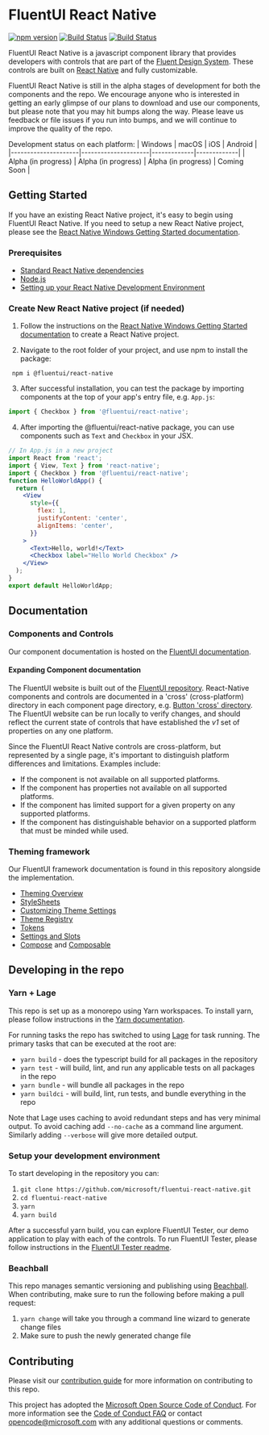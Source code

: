 # FluentUI React Native

[![npm version](https://badge.fury.io/js/%40fluentui%2Freact-native.svg)](https://badge.fury.io/js/%40fluentui%2Freact-native) [![Build Status](https://dev.azure.com/ms/ui-fabric-react-native/_apis/build/status/PR?branchName=master)](https://dev.azure.com/ms/ui-fabric-react-native/_build/latest?definitionId=226&branchName=master) [![Build Status](https://dev.azure.com/ms/ui-fabric-react-native/_apis/build/status/Publish?branchName=master)](https://dev.azure.com/ms/ui-fabric-react-native/_build/latest?definitionId=229&branchName=master)

FluentUI React Native is a javascript component library that provides developers with controls that are part of the [Fluent Design System](https://www.microsoft.com/design/fluent/). These controls are built on [React Native](https://reactnative.dev/) and fully customizable.

FluentUI React Native is still in the alpha stages of development for both the components and the repo. We encourage anyone who is interested in getting an early glimpse of our plans to download and use our components, but please note that you may hit bumps along the way. Please leave us feedback or file issues if you run into bumps, and we will continue to improve the quality of the repo.

Development status on each platform:
| Windows | macOS | iOS | Android |
|---------------------|---------------------|-------------|-------------|
| Alpha (in progress) | Alpha (in progress) | Alpha (in progress) | Coming Soon |

## Getting Started

If you have an existing React Native project, it's easy to begin using FluentUI React Native. If you need to setup a new React Native project, please see the [React Native Windows Getting Started documentation](https://microsoft.github.io/react-native-windows/docs/getting-started).

### Prerequisites

- [Standard React Native dependencies](https://microsoft.github.io/react-native-windows/docs/rnw-dependencies#manual-setup)
- [Node.js](https://nodejs.org/en/download/)
- [Setting up your React Native Development Environment](https://reactnative.dev/docs/environment-setup)

### Create New React Native project (if needed)

1. Follow the instructions on the [React Native Windows Getting Started documentation](https://microsoft.github.io/react-native-windows/docs/getting-started) to create a React Native project.

2. Navigate to the root folder of your project, and use npm to install the package:

```
 npm i @fluentui/react-native
```

3. After successful installation, you can test the package by importing components at the top of your app's entry file, e.g. `App.js`:

```jsx
import { Checkbox } from '@fluentui/react-native';
```

4. After importing the @fluentui/react-native package, you can use components such as `Text` and `Checkbox` in your JSX.

```jsx
// In App.js in a new project
import React from 'react';
import { View, Text } from 'react-native';
import { Checkbox } from '@fluentui/react-native';
function HelloWorldApp() {
  return (
    <View
      style={{
        flex: 1,
        justifyContent: 'center',
        alignItems: 'center',
      }}
    >
      <Text>Hello, world!</Text>
      <Checkbox label="Hello World Checkbox" />
    </View>
  );
}
export default HelloWorldApp;
```

## Documentation

### Components and Controls

Our component documentation is hosted on the [FluentUI documentation](https://developer.microsoft.com/fluentui).

#### Expanding Component documentation

The FluentUI website is built out of the [FluentUI repository](https://github.com/microsoft/fluentui/tree/master/apps/public-docsite). React-Native components and controls are documented in a 'cross' (cross-platform) directory in each component page directory, e.g. [Button 'cross' directory](https://github.com/microsoft/fluentui/tree/master/apps/public-docsite/src/pages/Controls/ButtonPage/docs/cross). The FluentUI website can be run locally to verify changes, and should reflect the current state of controls that have established the _v1_ set of properties on any one platform.

Since the FluentUI React Native controls are cross-platform, but represented by a single page, it's important to distinguish platform differences and limitations. Examples include:

- If the component is not available on all supported platforms.
- If the component has properties not available on all supported platforms.
- If the component has limited support for a given property on any supported platforms.
- If the component has distinguishable behavior on a supported platform that must be minded while used.

### Theming framework

Our FluentUI framework documentation is found in this repository alongside the implementation.

- [Theming Overview](./packages/framework/theming-react-native/README.md)
- [StyleSheets](./packages/framework/themed-stylesheet/README.md)
- [Customizing Theme Settings](./packages/framework/themed-settings/README.md)
- [Theme Registry](./packages/framework/theme-registry/README.md)
- [Tokens](./packages/framework/foundation-tokens/README.md)
- [Settings and Slots](./packages/framework/foundation-settings/README.md)
- [Compose](./packages/framework/foundation-compose/README.md) and [Composable](./packages/framework/foundation-composable/README.md)

## Developing in the repo

### Yarn + Lage

This repo is set up as a monorepo using Yarn workspaces. To install yarn, please follow instructions in the [Yarn documentation](https://classic.yarnpkg.com/en/docs/install/).

For running tasks the repo has switched to using [Lage](https://github.com/microsoft/lage) for task running. The primary tasks that can be executed at the root are:

- `yarn build` - does the typescript build for all packages in the repository
- `yarn test` - will build, lint, and run any applicable tests on all packages in the repo
- `yarn bundle` - will bundle all packages in the repo
- `yarn buildci` - will build, lint, run tests, and bundle everything in the repo

Note that Lage uses caching to avoid redundant steps and has very minimal output. To avoid caching add `--no-cache` as a command line argument. Similarly adding `--verbose` will give more detailed output.

### Setup your development environment

To start developing in the repository you can:

1. `git clone https://github.com/microsoft/fluentui-react-native.git`
1. `cd fluentui-react-native`
1. `yarn`
1. `yarn build`

After a successful yarn build, you can explore FluentUI Tester, our demo application to play with each of the controls. To run FluentUI Tester, please follow instructions in the [FluentUI Tester readme](./apps/fluent-tester/README.md).

### Beachball

This repo manages semantic versioning and publishing using [Beachball](https://github.com/microsoft/beachball). When contributing, make sure to run the following before making a pull request:

1. `yarn change` will take you through a command line wizard to generate change files
2. Make sure to push the newly generated change file

## Contributing

Please visit our [contribution guide](./CONTRIBUTING.md) for more information on contributing to this repo.

This project has adopted the [Microsoft Open Source Code of Conduct](https://opensource.microsoft.com/codeofconduct/).
For more information see the [Code of Conduct FAQ](https://opensource.microsoft.com/codeofconduct/faq/) or
contact [opencode@microsoft.com](mailto:opencode@microsoft.com) with any additional questions or comments.
